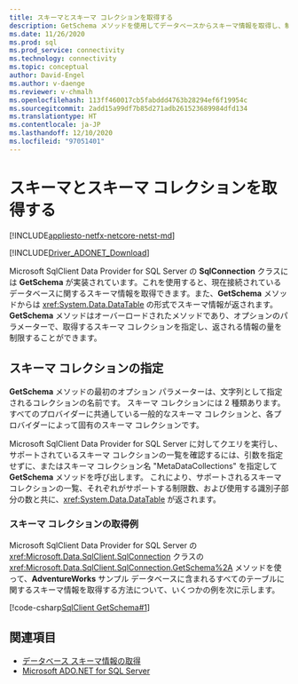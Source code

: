 ```yaml
---
title: スキーマとスキーマ コレクションを取得する
description: GetSchema メソッドを使用してデータベースからスキーマ情報を取得し、制限する方法について説明します。
ms.date: 11/26/2020
ms.prod: sql
ms.prod_service: connectivity
ms.technology: connectivity
ms.topic: conceptual
author: David-Engel
ms.author: v-daenge
ms.reviewer: v-chmalh
ms.openlocfilehash: 113ff460017cb5fabddd4763b28294ef6f19954c
ms.sourcegitcommit: 2add15a99df7b85d271adb261523689984dfd134
ms.translationtype: HT
ms.contentlocale: ja-JP
ms.lasthandoff: 12/10/2020
ms.locfileid: "97051401"
---
```

# <a name="get-schema-and-schema-collections"></a>スキーマとスキーマ コレクションを取得する

[!INCLUDE[appliesto-netfx-netcore-netst-md](../../includes/appliesto-netfx-netcore-netst-md.md)]

[!INCLUDE[Driver_ADONET_Download](../../includes/driver_adonet_download.md)]

Microsoft SqlClient Data Provider for SQL Server の **SqlConnection** クラスには **GetSchema** が実装されています。これを使用すると、現在接続されているデータベースに関するスキーマ情報を取得できます。また、**GetSchema** メソッドからは <xref:System.Data.DataTable> の形式でスキーマ情報が返されます。 **GetSchema** メソッドはオーバーロードされたメソッドであり、オプションのパラメーターで、取得するスキーマ コレクションを指定し、返される情報の量を制限することができます。

## <a name="specifying-the-schema-collections"></a>スキーマ コレクションの指定

**GetSchema** メソッドの最初のオプション パラメーターは、文字列として指定されるコレクションの名前です。 スキーマ コレクションには 2 種類あります。すべてのプロバイダーに共通している一般的なスキーマ コレクションと、各プロバイダーによって固有のスキーマ コレクションです。  

Microsoft SqlClient Data Provider for SQL Server に対してクエリを実行し、サポートされているスキーマ コレクションの一覧を確認するには、引数を指定せずに、またはスキーマ コレクション名 "MetaDataCollections" を指定して **GetSchema** メソッドを呼び出します。 これにより、サポートされるスキーマ コレクションの一覧、それぞれがサポートする制限数、および使用する識別子部分の数と共に、<xref:System.Data.DataTable> が返されます。  

### <a name="retrieving-schema-collections-example"></a>スキーマ コレクションの取得例

Microsoft SqlClient Data Provider for SQL Server の <xref:Microsoft.Data.SqlClient.SqlConnection> クラスの <xref:Microsoft.Data.SqlClient.SqlConnection.GetSchema%2A> メソッドを使って、**AdventureWorks** サンプル データベースに含まれるすべてのテーブルに関するスキーマ情報を取得する方法について、いくつかの例を次に示します。  

[!code-csharp[SqlClient GetSchema#1](~/../sqlclient/doc/samples/SqlConnection_GetSchema_Tables.cs#1)]  

## <a name="see-also"></a>関連項目

- [データベース スキーマ情報の取得](retrieving-database-schema-information.md)
- [Microsoft ADO.NET for SQL Server](microsoft-ado-net-sql-server.md)
